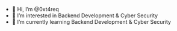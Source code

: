 - 👋 Hi, I’m @0xt4req
- 👀 I’m interested in Backend Development & Cyber Security
- 🌱 I’m currently learning Backend Development & Cyber Security
<!-- - 💞️ I’m looking to collaborate on ...
- 📫 How to reach me ... -->

<!---
0xt4req/0xt4req is a ✨ special ✨ repository because its `README.md` (this file) appears on your GitHub profile.
You can click the Preview link to take a look at your changes.
--->

